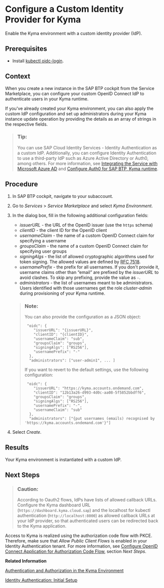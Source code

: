 <!-- loio67bcc6e2d4d749659faf3ede1853f19e -->

# Configure a Custom Identity Provider for Kyma

Enable the Kyma environment with a custom identity provider \(IdP\).



<a name="loio67bcc6e2d4d749659faf3ede1853f19e__prereq_fv1_t2l_nrb"/>

## Prerequisites

-   Install [kubectl oidc-login](https://github.com/int128/kubelogin).




## Context

When you create a new instance in the SAP BTP cockpit from the Service Marketplace, you can configure your custom OpenID Connect IdP to authenticate users in your Kyma runtime.

If you've already created your Kyma environment, you can also apply the custom IdP configuration and set up administrators during your Kyma instance update operation by providing the details as an array of strings in the respective fields.

> ### Tip:  
> You can use SAP Cloud Identity Services - Identity Authentication as a custom IdP. Additionally, you can configure Identity Authentication to use a third-party IdP such as Azure Active Directory or Auth0, among others. For more information, see [Integrating the Service with Microsoft Azure AD](https://help.sap.com/docs/identity-authentication/identity-authentication/integrating-service-with-microsoft-azure-ad?version=Cloud) and [Configure Auth0 for SAP BTP, Kyma runtime](https://github.com/SAP-samples/kyma-runtime-extension-samples/tree/main/kyma-access-auth0-as-idp).



## Procedure

1.  In SAP BTP cockpit, navigate to your subaccount.

2.  Go to *Services* \> *Service Marketplace* and select *Kyma Environment*.

3.  In the dialog box, fill in the following additional configuration fields:

    -   *issuerURL* - the URL of the OpenID issuer \(use the `https` schema\)
    -   *clientID* - the client ID for the OpenID client
    -   *usernameClaim* - the name of a custom OpenID Connect claim for specifying a username
    -   *groupsClaim* - the name of a custom OpenID Connect claim for specifying user groups
    -   *signingAlgs* - the list of allowed cryptographic algorithms used for token signing. The allowed values are defined by [RFC 7518](https://tools.ietf.org/html/rfc7518#section-3.1).
    -   *usernamePrefix* - the prefix for all usernames. If you don't provide it, username claims other than “email” are prefixed by the *issuerURL* to avoid clashes. To skip any prefixing, provide the value as `-`.
    -   *administrators* - the list of usernames meant to be administrators. Users identified with those usernames get the role *cluster-admin* during provisioning of your Kyma runtime.

    > ### Note:  
    > You can also provide the configuration as a JSON object:
    > 
    > ```
    >  "oidc": {
    >     "issuerURL": "{issuerURL}",
    >     "clientID": "{clientID}",
    >     "usernameClaim": "sub",
    >     "groupsClaim": "groups",
    >     "signingAlgs": ["RS256"],
    >     "usernamePrefix": "-"
    >   },
    >   "administrators": ["user-admin1", ... ]
    > ```
    > 
    > If you want to revert to the default settings, use the following configuration:
    > 
    > ```
    >  "oidc": {
    >     "issuerURL": "https://kyma.accounts.ondemand.com",
    >     "clientID": "12b13a26-d993-4d0c-aa08-5f5852bbdff6",
    >     "groupsClaim": "groups",
    >     "signingAlgs": ["RS256"],
    >     "usernamePrefix": "-",
    >     "usernameClaim": "sub"
    >   },
    >   "administrators": ["{put usernames (emails) recognised by 'https://kyma.accounts.ondemand.com'}"]
    > ```

4.  Select *Create*.




<a name="loio67bcc6e2d4d749659faf3ede1853f19e__result_qzy_nsz_1pb"/>

## Results

Your Kyma environment is instantiated with a custom IdP.



<a name="loio67bcc6e2d4d749659faf3ede1853f19e__postreq_xjt_s3x_stb"/>

## Next Steps

> ### Caution:  
> According to Oauth2 flows, IdPs have lists of allowed callback URLs. Configure the Kyma dashboard URL \(`https://dashboard.kyma.cloud.sap`\) and the localhost for kubectl authentication \(`http://localhost:8000`\) as allowed callback URLs at your IdP provider, so that authenticated users can be redirected back to the Kyma application.

Access to Kyma is realized using the authorization code flow with PKCE. Therefore, make sure that *Allow Public Client Flows* is enabled in your Identity Authentication tenant. For more information, see [Configure OpenID Connect Application for Authorization Code Flow](https://help.sap.com/docs/IDENTITY_AUTHENTICATION/6d6d63354d1242d185ab4830fc04feb1/4a9425465cbb4a7aa7c3d86c9cabca51.html?locale=en-US&version=Cloud#next-steps), section *Next Steps*.

**Related Information**  


[Authentication and Authorization in the Kyma Environment](authentication-and-authorization-in-the-kyma-environment-85200d8.md "To authenticate in the Kyma environment, you can either use the default identity provider or set up a custom identity provider.")

[Identity Authentication: Initial Setup](https://help.sap.com/viewer/6d6d63354d1242d185ab4830fc04feb1/LATEST/en-US/31af7da133874e199a7df1d42905241b.html)


